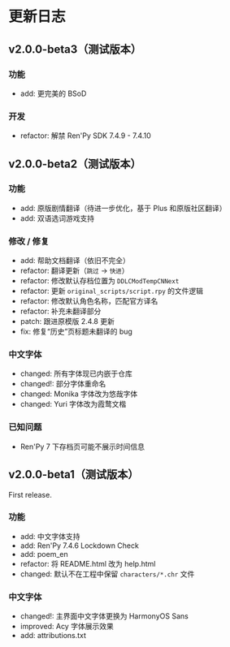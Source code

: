 # 更新日志

## v2.0.0-beta3（测试版本）

### 功能

- add: 更完美的 BSoD

### 开发

- refactor: 解禁 Ren'Py SDK 7.4.9 - 7.4.10

## v2.0.0-beta2（测试版本）

### 功能
- add: 原版剧情翻译（待进一步优化，基于 Plus 和原版社区翻译）
- add: 双语选词游戏支持

### 修改 / 修复
- add: 帮助文档翻译（依旧不完全）
- refactor: 翻译更新（`跳过` -> `快进`）
- refactor: 修改默认存档位置为 `DDLCModTempCNNext`
- refactor: 更新 `original_scripts/script.rpy` 的文件逻辑
- refactor: 修改默认角色名称，匹配官方译名
- refactor: 补充未翻译部分
- patch: 跟进原模版 2.4.8 更新
- fix: 修复“历史”页标题未翻译的 bug

### 中文字体
- changed: 所有字体现已内嵌于仓库
- changed!: 部分字体重命名
- changed: Monika 字体改为悠哉字体
- changed: Yuri 字体改为霞鹜文楷

### 已知问题
- Ren'Py 7 下存档页可能不展示时间信息

## v2.0.0-beta1（测试版本）

First release.

### 功能
- add: 中文字体支持
- add: Ren'Py 7.4.6 Lockdown Check
- add: poem_en
- refactor: 将 README.html 改为 help.html
- changed: 默认不在工程中保留 `characters/*.chr` 文件

### 中文字体
- changed!: 主界面中文字体更换为 HarmonyOS Sans
- improved: Acy 字体展示效果
- add: attributions.txt
